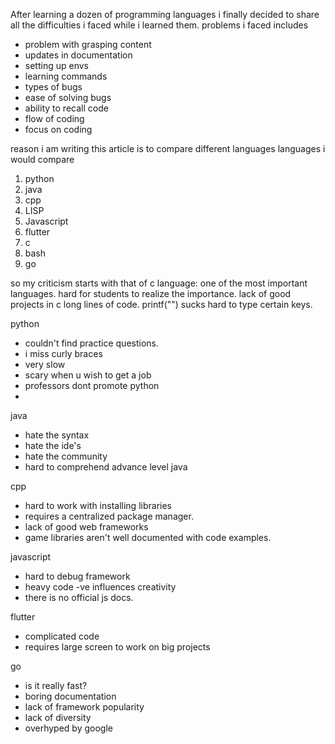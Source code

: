 After learning a dozen of programming languages i finally decided to share all the difficulties i faced while i learned them.
problems i faced includes

- problem with grasping content
- updates in documentation
- setting up envs
- learning commands
- types of bugs
- ease of solving bugs
- ability to recall code
- flow of coding
- focus on coding

reason i am writing this article is to compare different languages
languages i would compare

1. python
2. java
3. cpp
4. LISP
5. Javascript
6. flutter
7. c
8. bash
9. go

so my criticism starts with that of c language:
one of the most important languages.
hard for students to realize the importance.
lack of good projects in c
long lines of code.
printf("") sucks
hard to type certain keys.

python

- couldn't find practice questions.
- i miss curly braces
- very slow
- scary when u wish to get a job
- professors dont promote python
-

java

- hate the syntax
- hate the ide's
- hate the community
- hard to comprehend advance level java

cpp

- hard to work with installing libraries
- requires a centralized package manager.
- lack of good web frameworks
- game libraries aren't well documented with code examples.

javascript

- hard to debug framework
- heavy code -ve influences creativity
- there is no official js docs.

flutter

- complicated code
- requires large screen to work on big projects

go

- is it really fast?
- boring documentation
- lack of framework popularity
- lack of diversity
- overhyped by google
